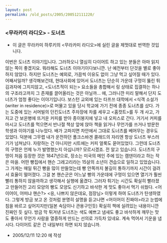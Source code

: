 ```yaml
---
layout: post
permalink: /old_posts/2005/200512111220/
---
```


### &lt;무라카미 라디오&gt; - 도너츠

* 이 글은 무라카미 하루키의 <무라카미 라디오>에 실린 글을 제멋대로 번역한 것입니다.

이번은 도너츠 이야기입니다. 그러하오니 열심히 다이어트 하고 있는 분들은 아마 읽지 않는 쪽이 좋겠지요. 뭐라해도 도너츠 이야기이다보니깐.
난 예전부터 단것을 별로 좋아하지 않았다. 하지만 도너츠는 예외로, 가끔씩 이유도 없이 그냥 먹고 싶어질 때가 있다. 어째서일까? 생각해보건데, 현대사회에 있어서 도너츠는 단순히 가운데 구멍이 뚫린 튀김과자에 그치지않고, <도너츠적이 되는> 요소들을 총합해서 링 상태로 집결하는 하나의 구조라고까지 그 존재를 끌어올리는 것은 아닐까... 에, 그러니깐 미리 말해서 단지 도너츠가 엄청 좋다는 이야기입니다.
보스턴 교외에 있는 타프쓰 대학에서 <식객 소설가(writer in residence)>로 머물고 있을 당시 학교에 가기 전에 종종 도너츠를 샀다. 가는 도중에 있는 서머빌의 던킨도너츠 주차장에 차를 세우고 <홈컷트>를 두 개 사고, 가지고 간 보온병에 뜨거운 커피를 받아 종이봉지에 넣고 내 오피스로 간다. 거기서 커피를 마시고 도너츠를 먹으면서 반나절 책상 앞에 앉아 책을 읽거나 무언가를 쓰거나 방문한 학생과 이야기를 나누었다. 배가 고파지면 차안에서 그대로 도너츠를 베어무는 경우도 있었다. 덕분에 그무렵 내가 운전하던 폴크스바겐 콜래드의 자리엔 항상 도너츠 부스러기가 넘쳐났다. 자랑하는 건 아니지만 시트에는 커피 얼룩도 묻어있었다.
그런데 도너츠의 구멍은 언제 누가 발명했는지 아십니까? 모르시겠죠. 전 알고 있습니다. 도너츠의 구멍이 처음 등장한 것은 1847년으로, 장소는 미국의 메인 주에 있는 캠덴이라고 하는 작은 마을. 어떤 빵집에서 핸슨 그레고리라는 15살의 소년이 견습으로 일하고 있었습니다. 그 가게는 매일 튀긴 빵을 많이 만들었는데 빵 안쪽까지 불길이 통하기까지 시간이 걸려서 효율이 떨어졌다. 그걸 본 핸슨군은 어느날 빵의 가운데에 구멍이 있으면 열기가 훨씬 빨리 통하지 않을까하고 생각해서 실행에 옮겼다. 그러자 튀기는 시간도 확실히 빨라졌고 만들어진 고리 모양의 빵도 모양도 신기하고 바삭한 게 맛도 좋아서 먹기 쉬웠다. <어이어이, 어떠냐 핸슨?> <응, 나쁘지 않은데요, 점장님> 이렇게 하여 도너츠가 탄생하였다. 그렇게 방금 보고 온 것처럼 분명히 설명을 듣고나면 <어이어이 진짜야>라고 눈썹에 침을 바르고 싶어지지만(일본 속담이나 관용구인듯) 확실히 책에 실려있는 내용이니깐 진짜인 듯 싶다.
방금 막 튀겨낸 도너츠는 색도 예쁘고 냄새도 좋고 바삭하게 깨무는 맛도 좋아서 무언가 사람을 열중하게 만드는 선의로 가득차 있네요. 계속 먹어서 기운을 냅시다. 다이어트 같은 건 내일부터 하면 되지 않습니까.




- 2005/12/11 12:20 에 작성
